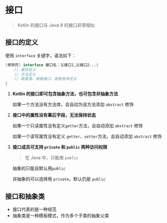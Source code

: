 # 接口

> Kotlin 的接口与 Java 8 的接口非常相似



## 接口的定义

使用 `interface` 关键字，语法如下：

```kotlin
[修饰符] interface 接口名：父接口1,父接口2...{
    // 属性定义
    // 方法定义
    // 嵌套类、嵌套接口、嵌套枚举定义
}
```

1. **Kotlin 的接口即可包含抽象方法，也可包含非抽象方法**

    如果一个方法没有方法体，会自动为该方法添加 `abstract` 修饰



2. **接口中的属性没有幕后字段，无法保持状态**

    如果一个只读属性没有定义`getter`方法，会自动添加 `abstract` 修饰

    如果一个读写属性没有定义 `getter`、`setter`方法，会自动添加 `abstract` 修饰



3. **接口成员可支持 `private` 和 `public` 两种访问权限**

    > 在 Java 中，只能用 `public`

    抽象的只能且默认用`public`

    非抽象的可以选择用 `private`，默认仍是 `public`



## 接口和抽象类

* 接口代表的是一种规范
* 抽象类是一种模板模式，作为多个子类的抽象父类